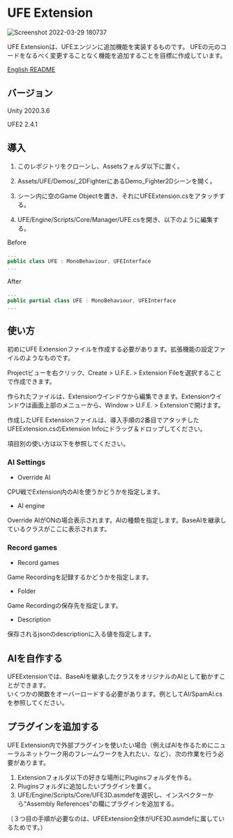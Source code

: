 # UFE Extension
![Screenshot 2022-03-29 180737](https://user-images.githubusercontent.com/61408011/160576464-eb8c0277-1dc4-4e3c-b2f8-376ee6a0fb2c.png)

UFE Extensionは、UFEエンジンに追加機能を実装するものです。
UFEの元のコードをなるべく変更することなく機能を追加することを目標に作成しています。

[English README](https://github.com/sansansan-333/UFE-Extension/blob/main/README-en.md)

## バージョン
Unity 2020.3.6

UFE2 2.4.1

## 導入 
1. このレポジトリをクローンし、Assetsフォルダ以下に置く。

2. Assets/UFE/Demos/_2DFighterにあるDemo_Fighter2Dシーンを開く。

3. シーン内に空のGame Objectを置き、それにUFEExtension.csをアタッチする。  

4. UFE/Engine/Scripts/Core/Manager/UFE.csを開き、以下のように編集する。

Before
```cs
...
public class UFE : MonoBehaviour, UFEInterface
...
```
After
```cs
...
public partial class UFE : MonoBehaviour, UFEInterface
...
```


## 使い方
初めにUFE Extensionファイルを作成する必要があります。拡張機能の設定ファイルのようなものです。

Projectビューを右クリック、Create > U.F.E. > Extension Fileを選択することで作成できます。

作られたファイルは、Extensionウインドウから編集できます。Extensionウインドウは画面上部のメニューから、Window > U.F.E. > Extensionで開けます。

作成したUFE Extensionファイルは、導入手順の2番目でアタッチしたUFEExtension.csのExtension Infoにドラッグ＆ドロップしてください。

項目別の使い方は以下を参照してください。

### AI Settings
- Override AI

CPU戦でExtension内のAIを使うかどうかを指定します。

- AI engine

Override AIがONの場合表示されます。AIの種類を指定します。BaseAIを継承しているクラスがここに表示されます。

### Record games
- Record games

Game Recordingを記録するかどうかを指定します。

- Folder

Game Recordingの保存先を指定します。

- Description

保存されるjsonのdescriptionに入る値を指定します。


## AIを自作する
UFEExtensionでは、BaseAIを継承したクラスをオリジナルのAIとして動かすことができます。  
いくつかの関数をオーバーロードする必要があります。例としてAI/SpamAI.csを参照してください。

## プラグインを追加する
UFE Extension内で外部プラグインを使いたい場合（例えばAIを作るためにニューラルネットワーク用のフレームワークを入れたい、など）、次の作業を行う必要があります。

1. Extensionフォルダ以下の好きな場所にPluginsフォルダを作る。
2. Pluginsフォルダに追加したいプラグインを置く。
3. UFE/Engine/Scripts/Core/UFE3D.asmdefを選択し、インスペクターから"Assembly References"の欄にプラグインを追加する。

（３つ目の手順が必要なのは、UFEExtension全体がUFE3D.asmdefに属しているためです。）